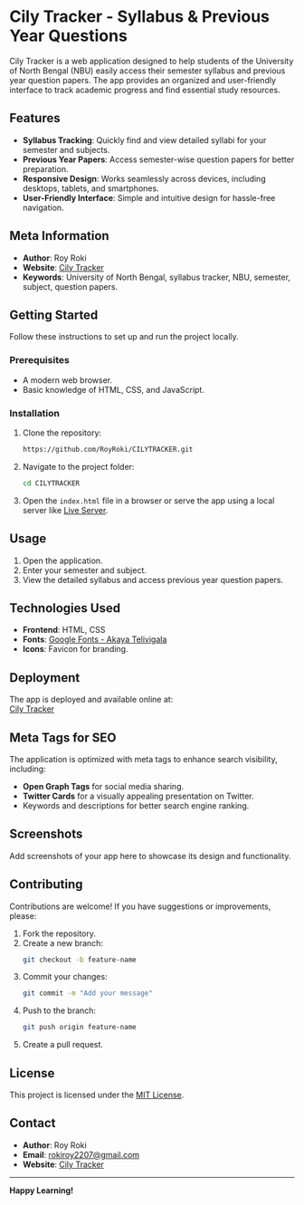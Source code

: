 # Cily Tracker - Syllabus & Previous Year Questions

Cily Tracker is a web application designed to help students of the University of North Bengal (NBU) easily access their semester syllabus and previous year question papers. The app provides an organized and user-friendly interface to track academic progress and find essential study resources.

## Features

- **Syllabus Tracking**: Quickly find and view detailed syllabi for your semester and subjects.
- **Previous Year Papers**: Access semester-wise question papers for better preparation.
- **Responsive Design**: Works seamlessly across devices, including desktops, tablets, and smartphones.
- **User-Friendly Interface**: Simple and intuitive design for hassle-free navigation.

## Meta Information

- **Author**: Roy Roki
- **Website**: [Cily Tracker](https://cilytracker.web.app)
- **Keywords**: University of North Bengal, syllabus tracker, NBU, semester, subject, question papers.

## Getting Started

Follow these instructions to set up and run the project locally.

### Prerequisites

- A modern web browser.
- Basic knowledge of HTML, CSS, and JavaScript.

### Installation

1. Clone the repository:
   ```bash
   https://github.com/RoyRoki/CILYTRACKER.git
   ```
2. Navigate to the project folder:
   ```bash
   cd CILYTRACKER
   ```
3. Open the `index.html` file in a browser or serve the app using a local server like [Live Server](https://marketplace.visualstudio.com/items?itemName=ritwickdey.LiveServer).

## Usage

1. Open the application.
2. Enter your semester and subject.
3. View the detailed syllabus and access previous year question papers.

## Technologies Used

- **Frontend**: HTML, CSS
- **Fonts**: [Google Fonts - Akaya Telivigala](https://fonts.google.com/specimen/Akaya+Telivigala)
- **Icons**: Favicon for branding.

## Deployment

The app is deployed and available online at:  
[Cily Tracker](https://cilytracker.web.app)

## Meta Tags for SEO

The application is optimized with meta tags to enhance search visibility, including:

- **Open Graph Tags** for social media sharing.
- **Twitter Cards** for a visually appealing presentation on Twitter.
- Keywords and descriptions for better search engine ranking.

## Screenshots

Add screenshots of your app here to showcase its design and functionality.

## Contributing

Contributions are welcome! If you have suggestions or improvements, please:

1. Fork the repository.
2. Create a new branch:
   ```bash
   git checkout -b feature-name
   ```
3. Commit your changes:
   ```bash
   git commit -m "Add your message"
   ```
4. Push to the branch:
   ```bash
   git push origin feature-name
   ```
5. Create a pull request.

## License

This project is licensed under the [MIT License](LICENSE).

## Contact

- **Author**: Roy Roki  
- **Email**: rokiroy2207@gmail.com  
- **Website**: [Cily Tracker](https://cilytracker.web.app)

---

**Happy Learning!**
``` 

